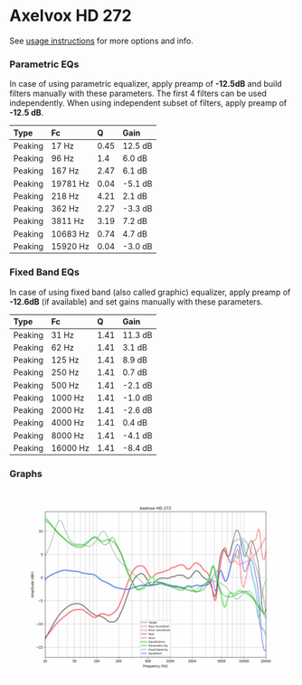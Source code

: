 # Axelvox HD 272
See [usage instructions](https://github.com/jaakkopasanen/AutoEq#usage) for more options and info.

### Parametric EQs
In case of using parametric equalizer, apply preamp of **-12.5dB** and build filters manually
with these parameters. The first 4 filters can be used independently.
When using independent subset of filters, apply preamp of **-12.5 dB**.

| Type    | Fc       |    Q | Gain    |
|:--------|:---------|:-----|:--------|
| Peaking | 17 Hz    | 0.45 | 12.5 dB |
| Peaking | 96 Hz    | 1.4  | 6.0 dB  |
| Peaking | 167 Hz   | 2.47 | 6.1 dB  |
| Peaking | 19781 Hz | 0.04 | -5.1 dB |
| Peaking | 218 Hz   | 4.21 | 2.1 dB  |
| Peaking | 362 Hz   | 2.27 | -3.3 dB |
| Peaking | 3811 Hz  | 3.19 | 7.2 dB  |
| Peaking | 10683 Hz | 0.74 | 4.7 dB  |
| Peaking | 15920 Hz | 0.04 | -3.0 dB |

### Fixed Band EQs
In case of using fixed band (also called graphic) equalizer, apply preamp of **-12.6dB**
(if available) and set gains manually with these parameters.

| Type    | Fc       |    Q | Gain    |
|:--------|:---------|:-----|:--------|
| Peaking | 31 Hz    | 1.41 | 11.3 dB |
| Peaking | 62 Hz    | 1.41 | 3.1 dB  |
| Peaking | 125 Hz   | 1.41 | 8.9 dB  |
| Peaking | 250 Hz   | 1.41 | 0.7 dB  |
| Peaking | 500 Hz   | 1.41 | -2.1 dB |
| Peaking | 1000 Hz  | 1.41 | -1.0 dB |
| Peaking | 2000 Hz  | 1.41 | -2.6 dB |
| Peaking | 4000 Hz  | 1.41 | 0.4 dB  |
| Peaking | 8000 Hz  | 1.41 | -4.1 dB |
| Peaking | 16000 Hz | 1.41 | -8.4 dB |

### Graphs
![](./Axelvox%20HD%20272.png)